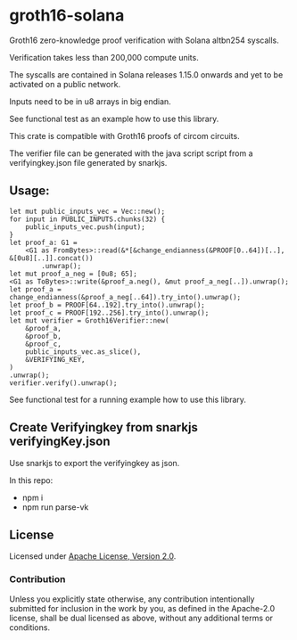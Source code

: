 # groth16-solana

Groth16 zero-knowledge proof verification with Solana altbn254 syscalls.

Verification takes less than 200,000 compute units.

The syscalls are contained in Solana releases 1.15.0 onwards and yet to be activated on a public network.

Inputs need to be in u8 arrays in big endian.

See functional test as an example how to use this library.

This crate is compatible with Groth16 proofs of circom circuits.

The verifier file can be generated with the java script script from a verifyingkey.json file generated by snarkjs.

## Usage:

```
let mut public_inputs_vec = Vec::new();
for input in PUBLIC_INPUTS.chunks(32) {
    public_inputs_vec.push(input);
}
let proof_a: G1 =
    <G1 as FromBytes>::read(&*[&change_endianness(&PROOF[0..64])[..], &[0u8][..]].concat())
        .unwrap();
let mut proof_a_neg = [0u8; 65];
<G1 as ToBytes>::write(&proof_a.neg(), &mut proof_a_neg[..]).unwrap();
let proof_a = change_endianness(&proof_a_neg[..64]).try_into().unwrap();
let proof_b = PROOF[64..192].try_into().unwrap();
let proof_c = PROOF[192..256].try_into().unwrap();
let mut verifier = Groth16Verifier::new(
    &proof_a,
    &proof_b,
    &proof_c,
    public_inputs_vec.as_slice(),
    &VERIFYING_KEY,
)
.unwrap();
verifier.verify().unwrap();
```

See functional test for a running example how to use this library.

## Create Verifyingkey from snarkjs verifyingKey.json

Use snarkjs to export the verifyingkey as json.

In this repo:

- npm i
- npm run parse-vk <inputFile>

## License

Licensed under [Apache License, Version 2.0](LICENSE).

### Contribution

Unless you explicitly state otherwise, any contribution intentionally
submitted for inclusion in the work by you, as defined in the Apache-2.0
license, shall be dual licensed as above, without any additional terms or
conditions.
